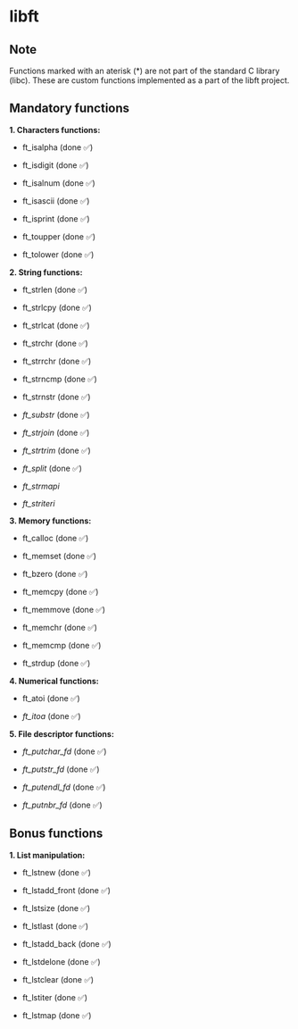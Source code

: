 # libft

## Note

Functions marked with an aterisk (*) are not part of the standard C library (libc). These are custom functions implemented as a part of the libft project.

## Mandatory functions

**1. Characters functions:**

- ft_isalpha (done ✅)

- ft_isdigit (done ✅)

- ft_isalnum (done ✅)

- ft_isascii (done ✅)

- ft_isprint (done ✅)

- ft_toupper (done ✅)

- ft_tolower (done ✅)

**2. String functions:**

- ft_strlen (done ✅)

- ft_strlcpy (done ✅)

- ft_strlcat (done ✅)

- ft_strchr (done ✅)

- ft_strrchr (done ✅)

- ft_strncmp (done ✅)

- ft_strnstr (done ✅)

- *ft_substr* (done ✅)

- *ft_strjoin* (done ✅)

- *ft_strtrim* (done ✅)

- *ft_split* (done ✅)

- *ft_strmapi*

- *ft_striteri*

**3. Memory functions:**

- ft_calloc (done ✅)

- ft_memset (done ✅)

- ft_bzero (done ✅)

- ft_memcpy (done ✅)

- ft_memmove (done ✅)

- ft_memchr (done ✅)

- ft_memcmp (done ✅)

- ft_strdup (done ✅)

**4. Numerical functions:**

- ft_atoi (done ✅)

- *ft_itoa* (done ✅)

**5. File descriptor functions:**

- *ft_putchar_fd* (done ✅)

- *ft_putstr_fd* (done ✅)

- *ft_putendl_fd* (done ✅)

- *ft_putnbr_fd* (done ✅)

## Bonus functions

**1. List manipulation:**

- ft_lstnew (done ✅)

- ft_lstadd_front (done ✅)

- ft_lstsize (done ✅)

- ft_lstlast (done ✅)

- ft_lstadd_back (done ✅)

- ft_lstdelone (done ✅)

- ft_lstclear (done ✅)

- ft_lstiter (done ✅)

- ft_lstmap (done ✅)

